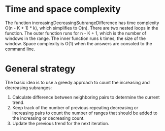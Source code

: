 # Time and space complexity

The function increasingDecreasingSubrangeDifference has time complexity O(n - K + 1) * k), which simplifies to O(n). There are two nested loops in the function. The outer function runs for n - K + 1, which is the number of windows in the range. The inner function runs k times, the size of the window. Space complexity is O(1) when the answers are consoled to the command line. 

# General strategy

The basic idea is to use a greedy approach to count the increasing and decreasing subranges:
1. Calculate difference between neighboring pairs to determine the current trend.
2. Keep track of the number of previous repeating decreasing or increasing pairs to count the number of ranges that should be added to the increasing or decreasing count.
3. Update the previous trend for the next iteration.
